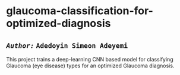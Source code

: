 # glaucoma-classification-for-optimized-diagnosis
*```Author:```* ```Adedoyin Simeon Adeyemi```
---
This project trains a deep-learning CNN based model for classifying Glaucoma (eye disease) types for an optimized Glaucoma diagnosis.
